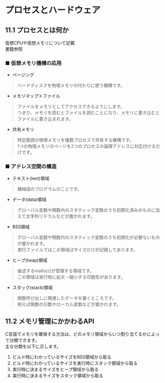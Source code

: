 # プロセスとハードウェア
## 11.1 プロセスとは何か
仮想CPUや仮想メモリについて記載  
書籍参照
### ■ 仮想メモリ機構の応用
- ページング
> ハードディスクを物理メモリの代わりに使う機構です。
- メモリマップトファイル
> ファイルをメモリとしてアクセスできるようにします。  
> つまり、メモリを読むとファイルを読むことになり、メモリに書き込むとファイルに書き込まれます。  
- 共有メモリ
> 特定範囲の物理メモリを複数プロセスで共有する機構です。  
> 1つの物理メモリのページを2つのプロセスの論理アドレスに対応付けるだけです。

### ■ アドレス空間の構造
- テキスト(text)領域
> 機械語のプログラムのことです。
- データ(data)領域
> グローバル変数や関数内のスタティック変数のうち初期化済みのものに加えて文字列リテラルなどが置かれます。
- BSS領域
> グローバル変数や関数内のスタティック変数のうち初期化が必要ないものが置かれます。  
> 実行ファイルではこの領域はサイズだけが記録してあります。
- ヒープ(heap)領域
> 後述するmalloc()が管理する領域です。  
> この領域は実行時に拡大・縮小する可能性があります。
- スタック(stack)領域
> 関数呼び出しに関連したデータを置くところです。  
> 例えば関数の引数やローカル変数などが置かれます。
## 11.2 メモリ管理にかかわるAPI
C言語でメモリを確保する方法は、どのメモリ領域からいつ割り当てるかによって分類できます。  
主な分類を以下に示します。
1. ビルド時にわかっているサイズをBSS領域から取る
2. ビルド時にわかっているサイズを実行時にスタック領域から取る
3. 実行時に決まるサイズをヒープ領域から取る
4. 実行時に決まるサイズをスタック領域から取る

